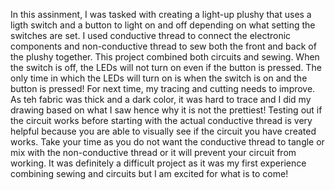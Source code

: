 
In this assinment, I was tasked with creating a light-up plushy that uses a ligth switch and a button to light on and off depending on what setting the switches are set. I used conductive thread to connect the electronic components and non-conductive thread to sew both the front and back of the plushy together. This project combined both circuits and sewing. When the switch is off, the LEDs will not turn on even if the button is pressed. The only time in which the LEDs will turn on is when the switch is on and the button is pressed!
For next time, my tracing and cutting needs to improve. As teh fabric was thick and a dark color, it was hard to trace and I did my drawing based on what I saw hence why it is not the prettiest! Testing out if the circuit works before starting with the actual conductive thread is very helpful because you are able to visually see if the circuit you have created works. Take your time as you do not want the conductive thread to tangle or mix with the non-conductive thread or it will prevent your circuit from working. 
It was definitely a difficult project as it was my first experience combining sewing and circuits but I am excited for what is to come!
